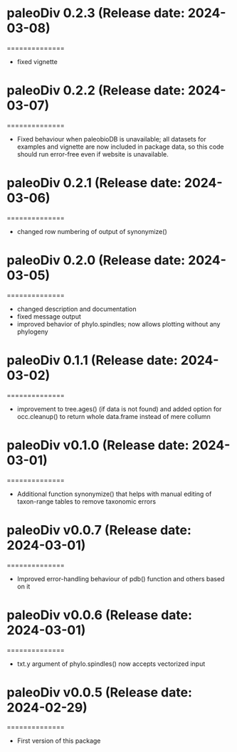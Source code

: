 # paleoDiv 0.2.3 (Release date: 2024-03-08)
==============
* fixed vignette

# paleoDiv 0.2.2 (Release date: 2024-03-07)
==============
* Fixed behaviour when paleobioDB is unavailable; all datasets for examples and vignette are now included in package data, so this code should run error-free even if website is unavailable.

# paleoDiv 0.2.1 (Release date: 2024-03-06)
==============
* changed row numbering of output of synonymize()

# paleoDiv 0.2.0 (Release date: 2024-03-05)
==============
* changed description and documentation
* fixed message output
* improved behavior of phylo.spindles; now allows plotting without any phylogeny

# paleoDiv 0.1.1 (Release date: 2024-03-02)
==============

* improvement to tree.ages() (if data is not found) and added option for occ.cleanup() to return whole data.frame instead of mere collumn

# paleoDiv v0.1.0 (Release date: 2024-03-01)
==============

* Additional function synonymize() that helps with manual editing of taxon-range tables to remove taxonomic errors

# paleoDiv v0.0.7 (Release date: 2024-03-01)
==============

* Improved error-handling behaviour of pdb() function and others based on it

# paleoDiv v0.0.6 (Release date: 2024-03-01)
==============

* txt.y argument of phylo.spindles() now accepts vectorized input

# paleoDiv v0.0.5 (Release date: 2024-02-29)
==============

* First version of this package
 



